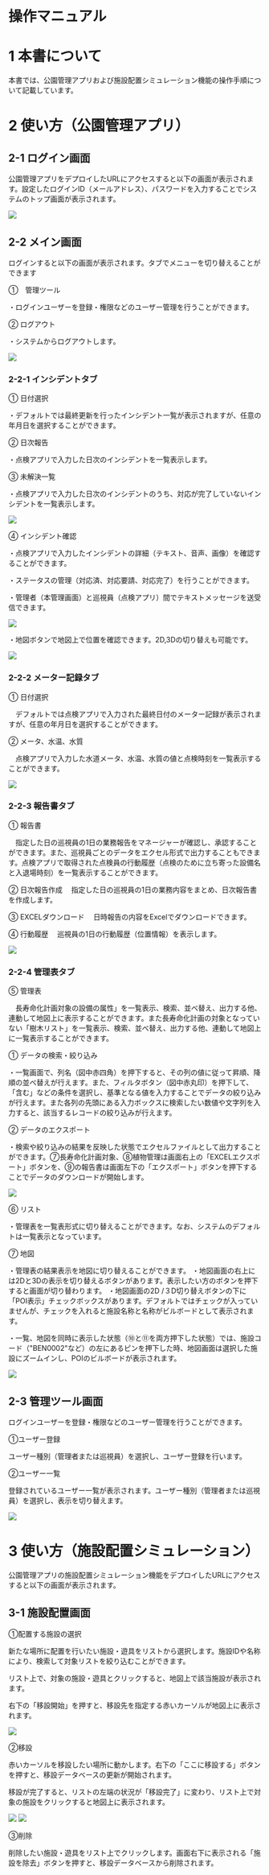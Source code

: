 # 操作マニュアル

# 1 本書について

本書では、公園管理アプリおよび施設配置シミュレーション機能の操作手順について記載しています。

# 2 使い方（公園管理アプリ）
## 2-1 ログイン画面

公園管理アプリをデプロイしたURLにアクセスすると以下の画面が表示されます。設定したログインID（メールアドレス）、パスワードを入力することでシステムのトップ画面が表示されます。

![](../resources/userMan/tutorial_001.png)

## 2-2 メイン画面

ログインすると以下の画面が表示されます。タブでメニューを切り替えることができます

①　管理ツール

・ログインユーザーを登録・権限などのユーザー管理を行うことができます。

② ログアウト

・システムからログアウトします。

![](../resources/userMan/tutorial_002.png)

### 2-2-1 インシデントタブ

① 日付選択

・デフォルトでは最終更新を行ったインシデント一覧が表示されますが、任意の年月日を選択することができます。

② 日次報告

・点検アプリで入力した日次のインシデントを一覧表示します。

③ 未解決一覧

・点検アプリで入力した日次のインシデントのうち、対応が完了していないインシデントを一覧表示します。

![](../resources/userMan/tutorial_003.png)

④ インシデント確認

・点検アプリで入力したインシデントの詳細（テキスト、音声、画像）を確認することができます。

・ステータスの管理（対応済、対応要請、対応完了）を行うことができます。

・管理者（本管理画面）と巡視員（点検アプリ）間でテキストメッセージを送受信できます。

![](../resources/userMan/tutorial_004.png)

・地図ボタンで地図上で位置を確認できます。2D,3Dの切り替えも可能です。

![](../resources/userMan/tutorial_005.png)

### 2-2-2 メーター記録タブ

① 日付選択

　デフォルトでは点検アプリで入力された最終日付のメーター記録が表示されますが、任意の年月日を選択することができます。

② メータ、水温、水質

　点検アプリで入力した水道メータ、水温、水質の値と点検時刻を一覧表示することができます。

![](../resources/userMan/tutorial_006.png)

### 2-2-3 報告書タブ

① 報告書

　指定した日の巡視員の1日の業務報告をマネージャーが確認し、承認することができます。また、巡視員ごとのデータをエクセル形式で出力することもできます。点検アプリで取得された点検員の行動履歴（点検のために立ち寄った設備名と入退場時刻）を一覧表示することができます。

② 日次報告作成
　指定した日の巡視員の1日の業務内容をまとめ、日次報告書を作成します。

③ EXCELダウンロード
　日時報告の内容をExcelでダウンロードできます。

④ 行動履歴
　巡視員の1日の行動履歴（位置情報）を表示します。

![](../resources/userMan/tutorial_007.png)

### 2-2-4 管理表タブ

⑤ 管理表

　長寿命化計画対象の設備の属性」を一覧表示、検索、並べ替え、出力する他、連動して地図上に表示することができます。また長寿命化計画の対象となっていない「樹木リスト」を一覧表示、検索、並べ替え、出力する他、連動して地図上に一覧表示することができます。

① データの検索・絞り込み

・一覧画面で、列名（図中赤四角）を押下すると、その列の値に従って昇順、降順の並べ替えが行えます。また、フィルタボタン（図中赤丸印）を押下して、「含む」などの条件を選択し、基準となる値を入力することでデータの絞り込みが行えます。また各列の先頭にある入力ボックスに検索したい数値や文字列を入力すると、該当するレコードの絞り込みが行えます。

② データのエクスポート

・検索や絞り込みの結果を反映した状態でエクセルファイルとして出力することができます。⑦長寿命化計画対象、⑧植物管理は画面右上の「EXCELエクスポート」ボタンを、⑨の報告書は画面左下の「エクスポート」ボタンを押下することでデータのダウンロードが開始します。

![](../resources/userMan/tutorial_008.png)

⑥ リスト

・管理表を一覧表形式に切り替えることができます。なお、システムのデフォルトは一覧表示となっています。

⑦ 地図

・管理表の結果表示を地図に切り替えることができます。
・地図画面の右上には2Dと3Dの表示を切り替えるボタンがあります。表示したい方のボタンを押下すると画面が切り替わります。
・地図画面の2D /３D切り替えボタンの下に「POI表示」チェックボックスがあります。デフォルトではチェックが入っていませんが、チェックを入れると施設名称と名称がビルボードとして表示されます。

・一覧、地図を同時に表示した状態（⑩と⑪を両方押下した状態）では、施設コード（"BEN0002"など）の左にあるピンを押下した時、地図画面は選択した施設にズームインし、POIのビルボードが表示されます。

![](../resources/userMan/tutorial_009.png)


## 2-3 管理ツール画面

ログインユーザーを登録・権限などのユーザー管理を行うことができます。

①ユーザー登録

ユーザー種別（管理者または巡視員）を選択し、ユーザー登録を行います。

②ユーザー一覧

登録されているユーザー一覧が表示されます。ユーザー種別（管理者または巡視員）を選択し、表示を切り替えます。

![](../resources/userMan/tutorial_010.png)

# 3 使い方（施設配置シミュレーション）

公園管理アプリの施設配置シミュレーション機能をデプロイしたURLにアクセスすると以下の画面が表示されます。

## 3-1 施設配置画面

①配置する施設の選択

新たな場所に配置を行いたい施設・遊具をリストから選択します。施設IDや名称により、検索して対象リストを絞り込むことができます。

リスト上で、対象の施設・遊具とクリックすると、地図上で該当施設が表示されます。

右下の「移設開始」を押すと、移設先を指定する赤いカーソルが地図上に表示されます。

![](../resources/userMan/tutorial_011.png)

②移設

赤いカーソルを移設したい場所に動かします。右下の「ここに移設する」ボタンを押すと、移設データベースの更新が開始されます。

移設が完了すると、リストの左端の状況が「移設完了」に変わり、リスト上で対象の施設をクリックすると地図上に表示されます。

![](../resources/userMan/tutorial_012.png)
![](../resources/userMan/tutorial_013.png)

③削除

削除したい施設・遊具をリスト上でクリックします。画面右下に表示される「施設を除去」ボタンを押すと、移設データベースから削除されます。